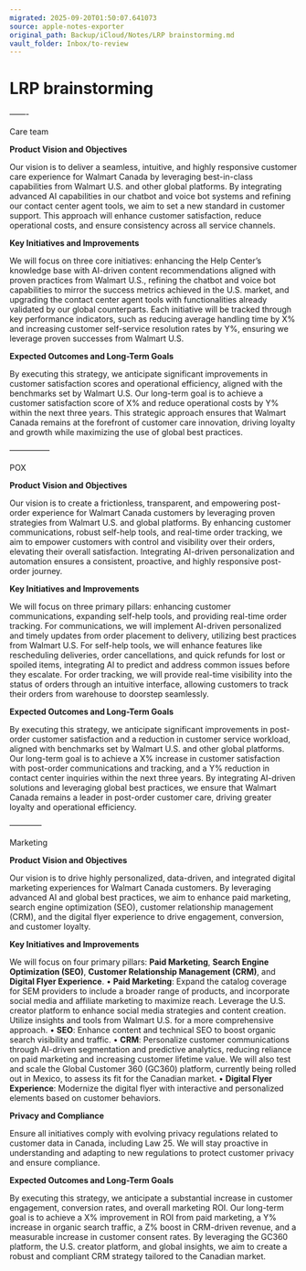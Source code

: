 ```yaml
---
migrated: 2025-09-20T01:50:07.641073
source: apple-notes-exporter
original_path: Backup/iCloud/Notes/LRP brainstorming.md
vault_folder: Inbox/to-review
---
```

# LRP brainstorming

——-

Care team 

**Product Vision and Objectives**

Our vision is to deliver a seamless, intuitive, and highly responsive customer care experience for Walmart Canada by leveraging best-in-class capabilities from Walmart U.S. and other global platforms. By integrating advanced AI capabilities in our chatbot and voice bot systems and refining our contact center agent tools, we aim to set a new standard in customer support. This approach will enhance customer satisfaction, reduce operational costs, and ensure consistency across all service channels.

**Key Initiatives and Improvements**

We will focus on three core initiatives: enhancing the Help Center’s knowledge base with AI-driven content recommendations aligned with proven practices from Walmart U.S., refining the chatbot and voice bot capabilities to mirror the success metrics achieved in the U.S. market, and upgrading the contact center agent tools with functionalities already validated by our global counterparts. Each initiative will be tracked through key performance indicators, such as reducing average handling time by X% and increasing customer self-service resolution rates by Y%, ensuring we leverage proven successes from Walmart U.S.

**Expected Outcomes and Long-Term Goals**

By executing this strategy, we anticipate significant improvements in customer satisfaction scores and operational efficiency, aligned with the benchmarks set by Walmart U.S. Our long-term goal is to achieve a customer satisfaction score of X% and reduce operational costs by Y% within the next three years. This strategic approach ensures that Walmart Canada remains at the forefront of customer care innovation, driving loyalty and growth while maximizing the use of global best practices.

—————

POX

**Product Vision and Objectives**

Our vision is to create a frictionless, transparent, and empowering post-order experience for Walmart Canada customers by leveraging proven strategies from Walmart U.S. and global platforms. By enhancing customer communications, robust self-help tools, and real-time order tracking, we aim to empower customers with control and visibility over their orders, elevating their overall satisfaction. Integrating AI-driven personalization and automation ensures a consistent, proactive, and highly responsive post-order journey.

**Key Initiatives and Improvements**

We will focus on three primary pillars: enhancing customer communications, expanding self-help tools, and providing real-time order tracking. For communications, we will implement AI-driven personalized and timely updates from order placement to delivery, utilizing best practices from Walmart U.S. For self-help tools, we will enhance features like rescheduling deliveries, order cancellations, and quick refunds for lost or spoiled items, integrating AI to predict and address common issues before they escalate. For order tracking, we will provide real-time visibility into the status of orders through an intuitive interface, allowing customers to track their orders from warehouse to doorstep seamlessly.

**Expected Outcomes and Long-Term Goals**

By executing this strategy, we anticipate significant improvements in post-order customer satisfaction and a reduction in customer service workload, aligned with benchmarks set by Walmart U.S. and other global platforms. Our long-term goal is to achieve a X% increase in customer satisfaction with post-order communications and tracking, and a Y% reduction in contact center inquiries within the next three years. By integrating AI-driven solutions and leveraging global best practices, we ensure that Walmart Canada remains a leader in post-order customer care, driving greater loyalty and operational efficiency.

————

Marketing

**Product Vision and Objectives**

Our vision is to drive highly personalized, data-driven, and integrated digital marketing experiences for Walmart Canada customers. By leveraging advanced AI and global best practices, we aim to enhance paid marketing, search engine optimization (SEO), customer relationship management (CRM), and the digital flyer experience to drive engagement, conversion, and customer loyalty.

**Key Initiatives and Improvements**

We will focus on four primary pillars: **Paid Marketing**, **Search Engine Optimization (SEO)**, **Customer Relationship Management (CRM)**, and **Digital Flyer Experience**.
	•	**Paid Marketing**: Expand the catalog coverage for SEM providers to include a broader range of products, and incorporate social media and affiliate marketing to maximize reach. Leverage the U.S. creator platform to enhance social media strategies and content creation. Utilize insights and tools from Walmart U.S. for a more comprehensive approach.
	•	**SEO**: Enhance content and technical SEO to boost organic search visibility and traffic.
	•	**CRM**: Personalize customer communications through AI-driven segmentation and predictive analytics, reducing reliance on paid marketing and increasing customer lifetime value. We will also test and scale the Global Customer 360 (GC360) platform, currently being rolled out in Mexico, to assess its fit for the Canadian market.
	•	**Digital Flyer Experience**: Modernize the digital flyer with interactive and personalized elements based on customer behaviors.

**Privacy and Compliance**

Ensure all initiatives comply with evolving privacy regulations related to customer data in Canada, including Law 25. We will stay proactive in understanding and adapting to new regulations to protect customer privacy and ensure compliance.

**Expected Outcomes and Long-Term Goals**

By executing this strategy, we anticipate a substantial increase in customer engagement, conversion rates, and overall marketing ROI. Our long-term goal is to achieve a X% improvement in ROI from paid marketing, a Y% increase in organic search traffic, a Z% boost in CRM-driven revenue, and a measurable increase in customer consent rates. By leveraging the GC360 platform, the U.S. creator platform, and global insights, we aim to create a robust and compliant CRM strategy tailored to the Canadian market.
